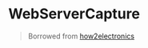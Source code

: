 # WebServerCapture
> Borrowed from [how2electronics](https://how2electronics.com/esp32-cam-based-object-detection-identification-with-opencv/)